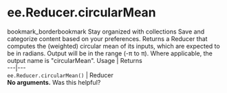  
#  ee.Reducer.circularMean
bookmark_borderbookmark Stay organized with collections  Save and categorize content based on your preferences.
Returns a Reducer that computes the (weighted) circular mean of its inputs, which are expected to be in radians. Output will be in the range (-π to π). Where applicable, the output name is "circularMean".
Usage | Returns  
---|---  
`ee.Reducer.circularMean()` | Reducer  
**No arguments.**
Was this helpful?
